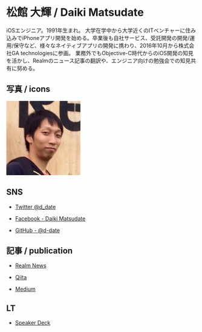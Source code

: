# 松館 大輝 / Daiki Matsudate

iOSエンジニア。1991年生まれ。
大学在学中から大学近くのITベンチャーに住み込みでiPhoneアプリ開発を始める。卒業後も自社サービス、受託開発の開発/運用/保守など、様々なネイティブアプリの開発に携わり、2016年10月から株式会社GA technologiesに参画。
業務外でもObjective-C時代からのiOS開発の知見を活かし、Realmのニュース記事の翻訳や、エンジニア向けの勉強会での知見共有に努める。

## 写真 / icons

![facebook](../imgs/facebook.jpg)

## SNS

* [Twitter @d_date](https://twitter.com/d_date)

* [Facebook - Daiki Matsudate](https://www.facebook.com/matsudate.daiki)

* [GitHub - @d-date](https://github.com/d-date)

## 記事 / publication

* [Realm News](https://realm.io/jp/news/)

* [Qiita](http://qiita.com/d_date)

* [Medium](https://medium.com/@d_date)

## LT

* [Speaker Deck](https://speakerdeck.com/d_date)
